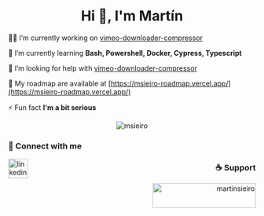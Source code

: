 <h1 align="center">Hi 👋, I'm Martín</h1>

👨‍💻 I’m currently working on [vimeo-downloader-compressor](https://github.com/msieiro/vimeo-downloader-compressor)

🌱 I’m currently learning **Bash, Powershell, Docker, Cypress, Typescript**

🤝 I’m looking for help with [vimeo-downloader-compressor](https://github.com/msieiro/vimeo-downloader-compressor)

🚗 My roadmap are available at [https://msieiro-roadmap.vercel.app/](https://msieiro-roadmap.vercel.app/)

⚡ Fun fact **I'm a bit serious**

<p align="center">
<img align="center" src="https://github-readme-stats.vercel.app/api/top-langs?username=msieiro&show_icons=true&locale=en&layout=compact&theme=panda" alt="msieiro" />
</p>
<p align="center">
<p  align="left">

<h3 align="left">📢 Connect with me</h3>

[<img align="left" alt="linkedin-martin-sieiro" height="40px" src="https://raw.githubusercontent.com/rahuldkjain/github-profile-readme-generator/master/src/images/icons/Social/linked-in-alt.svg" />][linkedin]

[linkedin]: https://www.linkedin.com/in/martinsieirogutierrez/

</p>
<p align="right">

<h3  align="right">☕ Support</h3>

<p align="right"><a href="https://www.buymeacoffee.com/martinsieiro"> <img align="right" src="https://cdn.buymeacoffee.com/buttons/v2/default-yellow.png" height="50" width="210" alt="martinsieiro" /></a></p><br><br>
</p>
</p>
